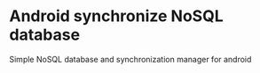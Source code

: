 Android synchronize NoSQL database
==================================

Simple NoSQL database and synchronization manager for android
